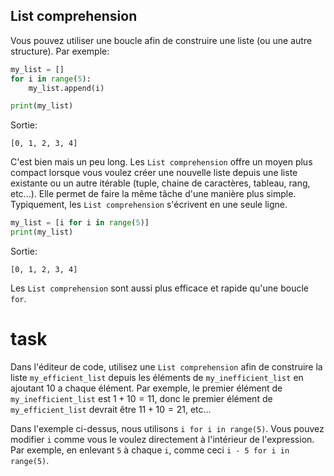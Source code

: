 ## List comprehension

Vous pouvez utiliser une boucle afin de construire une liste (ou une autre structure).
Par exemple:

```python
my_list = []
for i in range(5):
    my_list.append(i)

print(my_list)
```
Sortie:
```text
[0, 1, 2, 3, 4]
```

C'est bien mais un peu long. Les `List comprehension` offre un moyen plus compact lorsque vous voulez créer une nouvelle liste depuis une liste existante 
ou un autre itérable (tuple, chaine de caractères, tableau, rang, etc...). Elle permet de faire la même tâche d'une manière plus simple.
Typiquement, les `List comprehension` s'écrivent en une seule ligne.

```python
my_list = [i for i in range(5)]
print(my_list)
```
Sortie:
```text
[0, 1, 2, 3, 4]
```

Les `List comprehension`  sont aussi plus efficace et rapide qu'une boucle `for`.

# task

Dans l'éditeur de code, utilisez une `List comprehension` afin de construire la liste `my_efficient_list` 
depuis les éléments de  `my_inefficient_list` en ajoutant $10$ a chaque élément. Par exemple, le premier élément de 
`my_inefficient_list` est $1 + 10 = 11$, donc le premier élément de `my_efficient_list` devrait être $11 + 10 = 21$, etc...


<div class="hint">

Dans l'exemple ci-dessus, nous utilisons `i for i in range(5)`. Vous pouvez modifier `i` comme vous le voulez directement 
à l'intérieur de l'expression. Par exemple, en enlevant `5` à chaque `i`, comme ceci `i - 5 for i in range(5)`.
</div>
